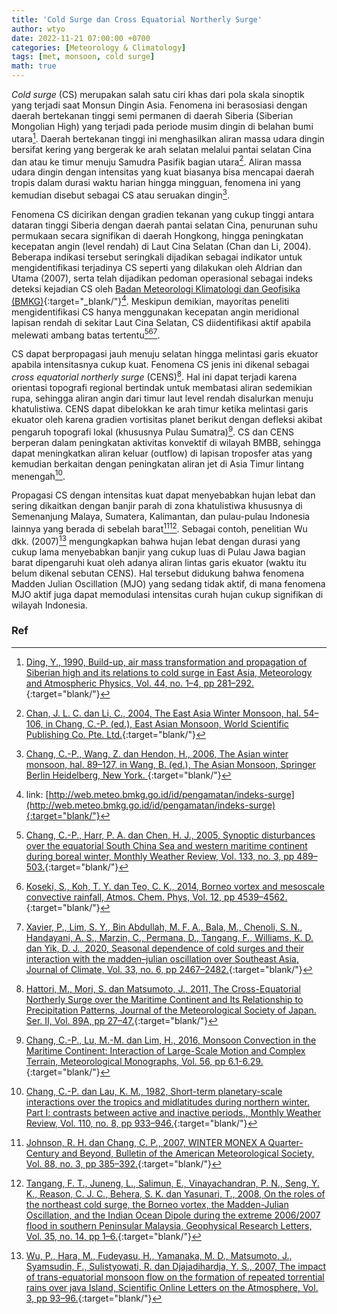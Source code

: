 ```yaml
---
title: 'Cold Surge dan Cross Equatorial Northerly Surge'
author: wtyo
date: 2022-11-21 07:00:00 +0700 
categories: [Meteorology & Climatology] 
tags: [met, monsoon, cold surge]
math: true
---
```


*Cold surge* (CS) merupakan salah satu ciri khas dari pola skala sinoptik yang terjadi saat Monsun Dingin Asia. Fenomena ini berasosiasi dengan daerah bertekanan tinggi semi permanen di daerah Siberia (Siberian Mongolian High) yang terjadi pada periode musim dingin di belahan bumi utara[^1]. Daerah bertekanan tinggi ini menghasilkan aliran massa udara dingin bersifat kering yang bergerak ke arah selatan melalui pantai selatan Cina dan atau ke timur menuju Samudra Pasifik bagian utara[^2]. Aliran massa udara dingin dengan intensitas yang kuat biasanya bisa mencapai daerah tropis dalam durasi waktu harian hingga mingguan, fenomena ini yang kemudian disebut sebagai CS atau seruakan dingin[^3].

Fenomena CS dicirikan dengan gradien tekanan yang cukup tinggi antara dataran tinggi Siberia dengan daerah pantai selatan Cina, penurunan suhu permukaan secara signifikan di daerah Hongkong, hingga peningkatan kecepatan angin (level rendah) di Laut Cina Selatan (Chan dan Li, 2004). Beberapa indikasi tersebut seringkali dijadikan sebagai indikator untuk mengidentifikasi terjadinya CS seperti yang dilakukan oleh Aldrian dan Utama (2007), serta telah dijadikan pedoman operasional sebagai indeks deteksi kejadian CS oleh [Badan Meteorologi Klimatologi dan Geofisika (BMKG)](http://web.meteo.bmkg.go.id/id/pengamatan/indeks-surge){:target="_blank/"}[^4]. Meskipun demikian, mayoritas peneliti mengidentifikasi CS hanya menggunakan kecepatan angin meridional lapisan rendah di sekitar Laut Cina Selatan, CS diidentifikasi aktif apabila melewati ambang batas tertentu[^5][^6][^7].

CS dapat berpropagasi jauh menuju selatan hingga melintasi garis ekuator apabila intensitasnya cukup kuat. Fenomena CS jenis ini dikenal sebagai *cross equatorial northerly surge* (CENS)[^8]. Hal ini dapat terjadi karena orientasi topografi regional bertindak untuk membatasi aliran sedemikian rupa, sehingga aliran angin dari timur laut level rendah disalurkan menuju khatulistiwa. CENS dapat dibelokkan ke arah timur ketika melintasi garis ekuator oleh karena gradien vortisitas planet berikut dengan defleksi akibat pengaruh topografi lokal (khususnya Pulau Sumatra)[^9]. CS dan CENS berperan dalam peningkatan aktivitas konvektif di wilayah BMBB, sehingga dapat meningkatkan aliran keluar (outflow) di lapisan troposfer atas yang kemudian berkaitan dengan peningkatan aliran jet di Asia Timur lintang menengah[^10].

Propagasi CS dengan intensitas kuat dapat menyebabkan hujan lebat dan sering dikaitkan dengan banjir parah di zona khatulistiwa khususnya di Semenanjung Malaya, Sumatera, Kalimantan, dan pulau-pulau Indonesia lainnya yang berada di sebelah barat[^11][^12]. Sebagai contoh, penelitian Wu dkk. (2007)[^13] mengungkapkan bahwa hujan lebat dengan durasi yang cukup lama menyebabkan banjir yang cukup luas di Pulau Jawa bagian barat dipengaruhi kuat oleh adanya aliran lintas garis ekuator (waktu itu belum dikenal sebutan CENS). Hal tersebut didukung bahwa fenomena Madden Julian Oscillation (MJO) yang sedang tidak aktif, di mana fenomena MJO aktif juga dapat memodulasi intensitas curah hujan cukup signifikan di wilayah Indonesia.

### Ref
[^1]: [Ding, Y., 1990, Build-up, air mass transformation and propagation of Siberian high and its relations to cold surge in East Asia, Meteorology and Atmospheric Physics, Vol. 44, no. 1–4, pp 281–292.](https://link.springer.com/article/10.1007/BF01026822){:target="blank/"}
[^2]: [Chan, J. L. C. dan Li, C., 2004, The East Asia Winter Monsoon, hal. 54–106, in Chang, C.-P. (ed.), East Asian Monsoon, World Scientific Publishing Co. Pte. Ltd.](https://www.worldscientific.com/doi/abs/10.1142/9789812701411_0002){:target="blank/"}
[^3]: [Chang, C.-P., Wang, Z. dan Hendon, H., 2006, The Asian winter monsoon, hal. 89–127, in Wang, B. (ed.), The Asian Monsoon, Springer Berlin Heidelberg, New York. ](https://link.springer.com/chapter/10.1007/3-540-37722-0_3){:target="blank/"}
[^4]: link: [http://web.meteo.bmkg.go.id/id/pengamatan/indeks-surge](http://web.meteo.bmkg.go.id/id/pengamatan/indeks-surge){:target="blank/"}
[^5]: [Chang, C.-P., Harr, P. A. dan Chen, H. J., 2005, Synoptic disturbances over the equatorial South China Sea and western maritime continent during boreal winter, Monthly Weather Review, Vol. 133, no. 3, pp 489–503.](https://journals.ametsoc.org/view/journals/mwre/133/3/mwr-2868.1.xml){:target="blank/"}
[^6]: [Koseki, S., Koh, T. Y. dan Teo, C. K., 2014, Borneo vortex and mesoscale convective rainfall, Atmos. Chem. Phys, Vol. 12, pp 4539–4562.](https://acp.copernicus.org/articles/14/4539/2014/){:target="blank/"}
[^7]: [Xavier, P., Lim, S. Y., Bin Abdullah, M. F. A., Bala, M., Chenoli, S. N., Handayani, A. S., Marzin, C., Permana, D., Tangang, F., Williams, K. D. dan Yik, D. J., 2020, Seasonal dependence of cold surges and their interaction with the madden–julian oscillation over Southeast Asia, Journal of Climate, Vol. 33, no. 6, pp 2467–2482.](https://journals.ametsoc.org/view/journals/clim/33/6/jcli-d-19-0048.1.xml){:target="blank/"}
[^8]: [Hattori, M., Mori, S. dan Matsumoto, J., 2011, The Cross-Equatorial Northerly Surge over the Maritime Continent and Its Relationship to Precipitation Patterns, Journal of the Meteorological Society of Japan. Ser. II, Vol. 89A, pp 27–47.](https://www.jstage.jst.go.jp/article/jmsj/89A/0/89A_0_27/_article){:target="blank/"}
[^9]: [Chang, C.-P., Lu, M.-M. dan Lim, H., 2016, Monsoon Convection in the Maritime Continent: Interaction of Large-Scale Motion and Complex Terrain, Meteorological Monographs, Vol. 56, pp 6.1-6.29.](https://journals.ametsoc.org/view/journals/amsm/56/1/amsmonographs-d-15-0011.1.xml){:target="blank/"}
[^10]: [Chang, C.-P. dan Lau, K. M., 1982, Short-term planetary-scale interactions over the tropics and midlatitudes during northern winter. Part I: contrasts between active and inactive periods., Monthly Weather Review, Vol. 110, no. 8, pp 933–946.](https://journals.ametsoc.org/view/journals/mwre/110/8/1520-0493_1982_110_0933_stpsio_2_0_co_2.xml){:target="blank/"}
[^11]: [Johnson, R. H. dan Chang, C. P., 2007, WINTER MONEX A Quarter-Century and Beyond, Bulletin of the American Meteorological Society, Vol. 88, no. 3, pp 385–392.](https://www.semanticscholar.org/paper/Winter-MONEX%3A-A-Quarter-Century-and-Beyond-Johnson-Chang/c6d77d24d3f60c01d2747486d37b514f7bdb2cf9){:target="blank/"}
[^12]: [Tangang, F. T., Juneng, L., Salimun, E., Vinayachandran, P. N., Seng, Y. K., Reason, C. J. C., Behera, S. K. dan Yasunari, T., 2008, On the roles of the northeast cold surge, the Borneo vortex, the Madden-Julian Oscillation, and the Indian Ocean Dipole during the extreme 2006/2007 flood in southern Peninsular Malaysia, Geophysical Research Letters, Vol. 35, no. 14, pp 1–6.](https://agupubs.onlinelibrary.wiley.com/doi/full/10.1029/2008GL033429){:target="blank/"}
[^13]: [Wu, P., Hara, M., Fudeyasu, H., Yamanaka, M. D., Matsumoto, J., Syamsudin, F., Sulistyowati, R. dan Djajadihardja, Y. S., 2007, The impact of trans-equatorial monsoon flow on the formation of repeated torrential rains over java Island, Scientific Online Letters on the Atmosphere, Vol. 3, pp 93–96.](https://www.jstage.jst.go.jp/article/sola/3/0/3_0_93/_article){:target="blank/"}
